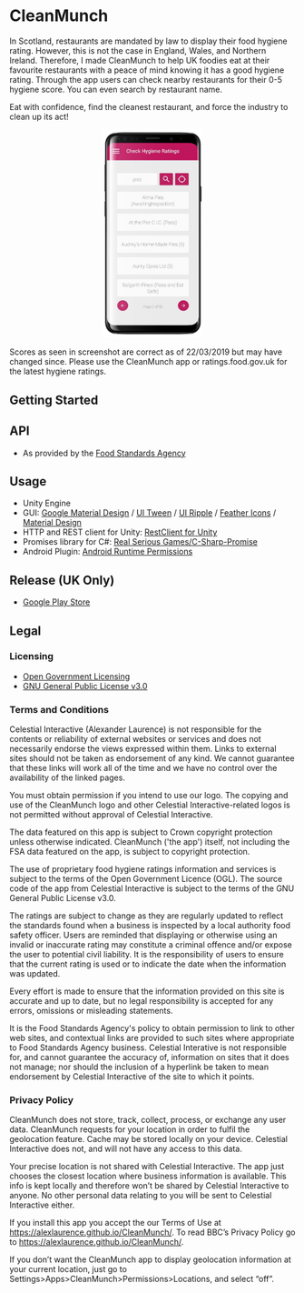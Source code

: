 # CleanMunch
In Scotland, restaurants are mandated by law to display their food hygiene rating. However, this is not the case in England, Wales, and Northern Ireland. Therefore, I made CleanMunch to help UK foodies eat at their favourite restaurants with a peace of mind knowing it has a good hygiene rating. Through the app users can check nearby restaurants for their 0-5 hygiene score. You can even search by restaurant name. 

Eat with confidence, find the cleanest restaurant, and force the industry to clean up its act!

<p align="center">
<img src="https://raw.githubusercontent.com/alexlaurence/CleanMunch/master/galaxy-s9-mockup-template-against-transparent-background-a19508.png" data-canonical-src="https://raw.githubusercontent.com/alexlaurence/CleanMunch/master/galaxy-s9-mockup-template-against-transparent-background-a19508.png" width="35%"/>
</p>

Scores as seen in screenshot are correct as of 22/03/2019 but may have changed since. Please use the CleanMunch app or ratings.food.gov.uk for the latest hygiene ratings.

## Getting Started
## API
- As provided by the [Food Standards Agency](http://api.ratings.food.gov.uk)

## Usage
- Unity Engine
- GUI: [Google Material Design](https://assetstore.unity.com/packages/tools/particles-effects/google-material-design-47141) / [UI Tween](https://assetstore.unity.com/packages/tools/animation/ui-tween-38583) / [UI Ripple](https://assetstore.unity.com/packages/tools/gui/uiripple-46243) / [Feather Icons](https://github.com/feathericons/feather) / [Material Design](https://material.io)
- HTTP and REST client for Unity: [RestClient for Unity](https://github.com/proyecto26/RestClient)
- Promises library for C#: [Real Serious Games/C-Sharp-Promise](https://github.com/Real-Serious-Games/C-Sharp-Promise)
- Android Plugin: [Android Runtime Permissions](https://github.com/yasirkula/UnityAndroidRuntimePermissions)

## Release (UK Only)
- [Google Play Store](https://play.google.com/store/apps/details?id=com.CelestialInteractive.CleanMunch)

## Legal
### Licensing
- [Open Government Licensing](http://www.nationalarchives.gov.uk/doc/open-government-licence/version/3/)
- [GNU General Public License v3.0](https://github.com/alexlaurence/CleanMunch/blob/master/LICENSE)

### Terms and Conditions
Celestial Interactive (Alexander Laurence) is not responsible for the contents or reliability of external websites or services and does not necessarily endorse the views expressed within them. Links to external sites should not be taken as endorsement of any kind. We cannot guarantee that these links will work all of the time and we have no control over the availability of the linked pages.

You must obtain permission if you intend to use our logo. The copying and use of the CleanMunch logo and other Celestial Interactive-related logos is not permitted without approval of Celestial Interactive.

The data featured on this app is subject to Crown copyright protection unless otherwise indicated. CleanMunch ('the app') itself, not including the FSA data featured on the app, is subject to copyright protection.

The use of proprietary food hygiene ratings information and services is subject to the terms of the Open Government Licence (OGL). The source code of the app from Celestial Interactive is subject to the terms of the GNU General Public License v3.0.

The ratings are subject to change as they are regularly updated to reflect the standards found when a business is inspected by a local authority food safety officer. Users are reminded that displaying or otherwise using an invalid or inaccurate rating may constitute a criminal offence and/or expose the user to potential civil liability. It is the responsibility of users to ensure that the current rating is used or to indicate the date when the information was updated.

Every effort is made to ensure that the information provided on this site is accurate and up to date, but no legal responsibility is accepted for any errors, omissions or misleading statements.

It is the Food Standards Agency's policy to obtain permission to link to other web sites, and contextual links are provided to such sites where appropriate to Food Standards Agency business. Celestial Interative is not responsible for, and cannot guarantee the accuracy of, information on sites that it does not manage; nor should the inclusion of a hyperlink be taken to mean endorsement by Celestial Interactive of the site to which it points.


### Privacy Policy

CleanMunch does not store, track, collect, process, or exchange any user data. CleanMunch requests for your location in order to fulfil the geolocation feature. Cache may be stored locally on your device. Celestial Interactive does not, and will not have any access to this data.

Your precise location is not shared with Celestial Interactive. The app just chooses the closest location where business information is available. This info is kept locally and therefore won’t be shared by Celestial Interactive to anyone. No other personal data relating to you will be sent to Celestial Interactive either.

If you install this app you accept the our Terms of Use at https://alexlaurence.github.io/CleanMunch/. To read BBC’s Privacy Policy go to https://alexlaurence.github.io/CleanMunch/.

If you don’t want the CleanMunch app to display geolocation information at your current location, just go to Settings>Apps>CleanMunch>Permissions>Locations, and select “off”.
